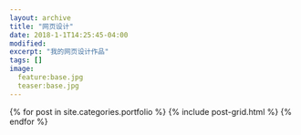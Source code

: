 ```yaml
---
layout: archive
title: "网页设计"
date: 2018-1-1T14:25:45-04:00
modified:
excerpt: "我的网页设计作品"
tags: []
image: 
  feature:base.jpg
  teaser:base.jpg
---
```



<div class="tiles">
{% for post in site.categories.portfolio %}
  {% include post-grid.html %}
{% endfor %}
</div><!-- /.tiles 把所有categories 有 portfolio 的列出来-->
